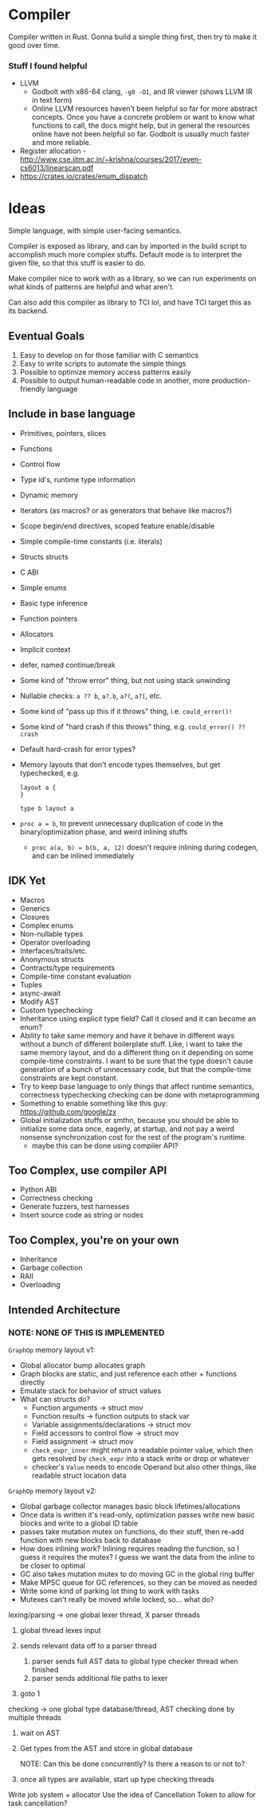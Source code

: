 # Compiler
Compiler written in Rust. Gonna build a simple thing first, then try to make it
good over time.

### Stuff I found helpful
- LLVM
  - Godbolt with x86-64 clang, `-g0 -O1`, and IR viewer (shows LLVM IR in text form)
  - Online LLVM resources haven't been helpful so far for more abstract concepts.
    Once you have a concrete problem or want to know what functions to call, the docs
    might help, but in general the resources online have not been helpful so far.
    Godbolt is usually much faster and more reliable.
- Register allocation -
  http://www.cse.iitm.ac.in/~krishna/courses/2017/even-cs6013/linearscan.pdf
- https://crates.io/crates/enum_dispatch

# Ideas

Simple language, with simple user-facing semantics.

Compiler is exposed as library, and can by imported in the build script to
accomplish much more complex stuffs. Default mode is to interpret the given
file, so that this stuff is easier to do.

Make compiler nice to work with as a library, so we can run experiments on what
kinds of patterns are helpful and what aren't.

Can also add this compiler as library to TCI lol, and have TCI target this as
its backend.

## Eventual Goals
1.  Easy to develop on for those familiar with C semantics
2.  Easy to write scripts to automate the simple things
3.  Possible to optimize memory access patterns easily
4.  Possible to output human-readable code in another, more
    production-friendly language

## Include in base language
- Primitives, pointers, slices
- Functions
- Control flow
- Type id's, runtime type information
- Dynamic memory
- Iterators (as macros? or as generators that behave like macros?)
- Scope begin/end directives, scoped feature enable/disable
- Simple compile-time constants (i.e. literals)
- Structs structs
- C ABI
- Simple enums
- Basic type inference
- Function pointers
- Allocators
- Implicit context
- defer, named continue/break
- Some kind of "throw error" thing, but not using stack unwinding
- Nullable checks: `a ?? b`, `a?.b`, `a?(`, `a?[`, etc.
- Some kind of "pass up this if it throws" thing, i.e. `could_error()!`
- Some kind of "hard crash if this throws" thing, e.g. `could_error() ?? crash`
- Default hard-crash for error types?
- Memory layouts that don't encode types themselves, but get typechecked, e.g.

  ```
  layout a {
  }

  type b layout a
  ```

- `proc a = b`, to prevent unnecessary duplication of code in the binary/optimization
  phase, and weird inlining stuffs
  - `proc a(a, b) = b(b, a, 12)` doesn't require inlining during codegen, and
    can be inlined immediately

## IDK Yet
- Macros
- Generics
- Closures
- Complex enums
- Non-nullable types
- Operator overloading
- Interfaces/traits/etc.
- Anonymous structs
- Contracts/type requirements
- Compile-time constant evaluation
- Tuples
- async-await
- Modify AST
- Custom typechecking
- Inheritance using explicit type field? Call it closed and it can become an enum?
- Ability to take same memory and have it behave in different ways without a
  bunch of different boilerplate stuff. Like, i want to take the same memory
  layout, and do a different thing on it depending on some compile-time constraints.
  I want to be sure that the type doesn't cause generation of a bunch of unnecessary
  code, but that the compile-time constraints are kept constant.
- Try to keep base language to only things that affect runtime semantics,
  correctness typechecking checking can be done with metaprogramming
- Something to enable something like this guy: https://github.com/google/zx
- Global initialization stuffs or smthn, because you should be able to initialize
  some data once, eagerly, at startup, and not pay a weird nonsense synchronization
  cost for the rest of the program's runtime.
  - maybe this can be done using compiler API?

## Too Complex, use compiler API
- Python ABI
- Correctness checking
- Generate fuzzers, test harnesses
- Insert source code as string or nodes

## Too Complex, you're on your own
- Inheritance
- Garbage collection
- RAII
- Overloading

## Intended Architecture
### NOTE: NONE OF THIS IS IMPLEMENTED


`GraphOp` memory layout v1:
-   Global allocator bump allocates graph
-   Graph blocks are static, and just reference each other + functions directly
-   Emulate stack for behavior of struct values
-   What can structs do?
    - Function arguments -> struct mov
    - Function results -> function outputs to stack var
    - Variable assignments/declarations -> struct mov
    - Field accessors to control flow -> struct mov
    - Field assignment -> struct mov
    - `check_expr_inner` might return a readable pointer value, which then gets
      resolved by `check_expr` into a stack write or drop or whatever
    - checker's `Value` needs to encode Operand but also other things, like
      readable struct location data

`GraphOp` memory layout v2:
-   Global garbage collector manages basic block lifetimes/allocations
-   Once data is written it's read-only, optimization passes write new basic blocks
    and write to a global ID table
-   passes take mutation mutex on functions, do their stuff, then re-add
    function with new blocks back to database
-   How does inlining work? Inlining requires reading the function, so I guess
    it requires the mutex? I guess we want the data from the inline to be closer
    to optimal
-   GC also takes mutation mutex to do moving GC in the global ring buffer
-   Make MPSC queue for GC references, so they can be moved as needed
-   Write some kind of parking lot thing to work with tasks
-   Mutexes can't really be moved while locked, so... what do?

lexing/parsing -> one global lexer thread, X parser threads

1.  global thread lexes input
2.  sends relevant data off to a parser thread
    1. parser sends full AST data to global type checker thread when finished
    2. parser sends additional file paths to lexer

3.  goto 1

checking -> one global type database/thread, AST checking done by multiple threads

1.  wait on AST
2.  Get types from the AST and store in global database

    NOTE: Can this be done concurrently? Is there a reason to or not to?

3.  once all types are available, start up type checking threads


Write job system + allocator
Use the idea of Cancellation Token to allow for task cancellation?

